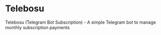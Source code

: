 # Telebosu
Telebosu (Telegram Bot Subscription) - A simple Telegram bot to manage monthly subscription payments
